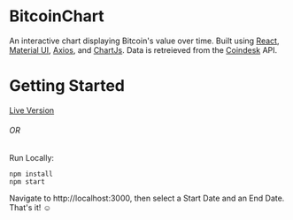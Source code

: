 # BitcoinChart

An interactive chart displaying Bitcoin's value over time. Built using [React](https://reactjs.org/), [Material UI](https://mui.com/), [Axios](https://axios-http.com/), and [ChartJs](https://github.com/reactchartjs/react-chartjs-2). Data is retreieved from the [Coindesk](https://www.coindesk.com/price/bitcoin/) API.

# Getting Started
[Live Version](https://practical-kepler-bcf067.netlify.app/)

###### OR

Run Locally:

```
npm install
npm start
```
Navigate to http://localhost:3000, then select a Start Date and an End Date. That's it! :relaxed:
